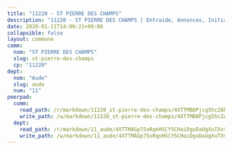 ```yaml
---
title: "11220 - ST PIERRE DES CHAMPS"
description: "11220 - ST PIERRE DES CHAMPS | Entraide, Annonces, Initiatives"
date: 2020-01-11T14:09:21+09:00
collapsible: false
layout: commune
comm:
  nom: "ST PIERRE DES CHAMPS"
  slug: st-pierre-des-champs
  cp: "11220"
dept:
  nom: "Aude"
  slug: aude
  num: "11"
peerpad:
  comm:
    read_path: /r/markdown/11220_st-pierre-des-champs/4XTTMB8Pjcg5hcZAkdMfT9LSZUgurFMQh8g5TzaaL1ctbZMFs
    write_path: /w/markdown/11220_st-pierre-des-champs/4XTTMB8Pjcg5hcZAkdMfT9LSZUgurFMQh8g5TzaaL1ctbZMFs-K3TgTot622goN67jmaD1rkYrRq6eBP2iE19QPXL1fwu2tNPf9YpvrnHobE93bGhi5WfADXT2fTP99T52AE8uFkUht5KicBDukQXkAcsU5k8ToVBt9Lt6xNryHDg7awsfr2pbUN3F
  dept:
    read_path: /r/markdown/11_aude/4XTTMAGp75xRqnHSCY5CHaiDgxDaUgXuTXvSZDHnY1JdjJiUk
    write_path: /w/markdown/11_aude/4XTTMAGp75xRqnHSCY5CHaiDgxDaUgXuTXvSZDHnY1JdjJiUk-K3TgUenjCPDfs1W21bst2JvrPDW324QBfMvPid11puzXxXGQEeNw9p4QtfnUhSn4LYSwR6UDBQmdr3wFq2CDRGqNz2QynSm58zgCpz2PKP6Y24UTpxW22MudfeZ339ZPKnHm6XTr
---
```


